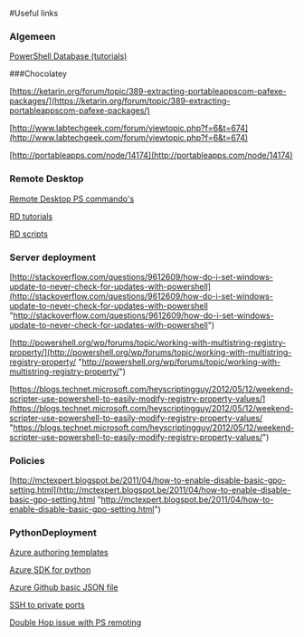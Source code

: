 #Useful links

### Algemeen

[PowerShell Database (tutorials)](http://ss64.com/)


###Chocolatey

[https://ketarin.org/forum/topic/389-extracting-portableappscom-pafexe-packages/](https://ketarin.org/forum/topic/389-extracting-portableappscom-pafexe-packages/)

[http://www.labtechgeek.com/forum/viewtopic.php?f=6&t=674](http://www.labtechgeek.com/forum/viewtopic.php?f=6&t=674)

[http://portableapps.com/node/14174](http://portableapps.com/node/14174)

### Remote Desktop

[Remote Desktop PS commando's](https://technet.microsoft.com/en-us/library/jj215451)

[RD tutorials](http://social.technet.microsoft.com/wiki/contents/articles/12835.using-powershell-to-install-configure-and-maintain-rds-in-windows-server-2012.aspx)

[RD scripts](http://ryanmangansitblog.com/2013/07/07/rds-session-depolyment-powershell-script-for-rds-2012/)

### Server deployment 

[http://stackoverflow.com/questions/9612609/how-do-i-set-windows-update-to-never-check-for-updates-with-powershell](http://stackoverflow.com/questions/9612609/how-do-i-set-windows-update-to-never-check-for-updates-with-powershell "http://stackoverflow.com/questions/9612609/how-do-i-set-windows-update-to-never-check-for-updates-with-powershell")

[http://powershell.org/wp/forums/topic/working-with-multistring-registry-property/](http://powershell.org/wp/forums/topic/working-with-multistring-registry-property/ "http://powershell.org/wp/forums/topic/working-with-multistring-registry-property/")

[https://blogs.technet.microsoft.com/heyscriptingguy/2012/05/12/weekend-scripter-use-powershell-to-easily-modify-registry-property-values/](https://blogs.technet.microsoft.com/heyscriptingguy/2012/05/12/weekend-scripter-use-powershell-to-easily-modify-registry-property-values/ "https://blogs.technet.microsoft.com/heyscriptingguy/2012/05/12/weekend-scripter-use-powershell-to-easily-modify-registry-property-values/")

### Policies
[http://mctexpert.blogspot.be/2011/04/how-to-enable-disable-basic-gpo-setting.html](http://mctexpert.blogspot.be/2011/04/how-to-enable-disable-basic-gpo-setting.html "http://mctexpert.blogspot.be/2011/04/how-to-enable-disable-basic-gpo-setting.html")

### PythonDeployment

[Azure authoring templates](https://azure.microsoft.com/en-us/documentation/articles/resource-group-authoring-templates/)

[Azure SDK for python](https://azure-sdk-for-python.readthedocs.org/en/latest/index.html)

[Azure Github basic JSON file](https://github.com/Azure/azure-quickstart-templates/blob/master/201-specialized-vm-in-existing-vnet/azuredeploy.json)

[SSH to private ports](http://unix.stackexchange.com/questions/87432/ssh-to-private-ip)

[Double Hop issue with PS remoting](https://blogs.technet.microsoft.com/heyscriptingguy/2013/04/04/enabling-multihop-remoting/)
